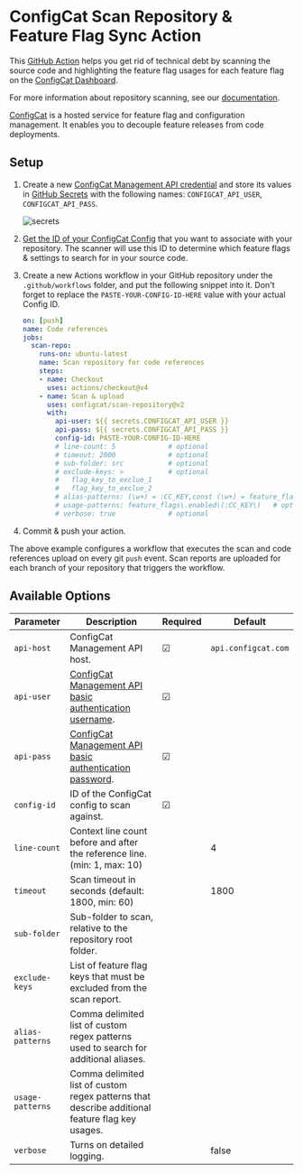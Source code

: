 # ConfigCat Scan Repository & Feature Flag Sync Action
This [GitHub Action](https://github.com/features/actions) helps you get rid of technical debt by scanning the source code and highlighting the feature flag usages for each feature flag on the [ConfigCat Dashboard](https://app.configcat.com).

For more information about repository scanning, see our [documentation](https://configcat.com/docs/advanced/code-references/overview).

[ConfigCat](https://configcat.com) is a hosted service for feature flag and configuration management. It enables you to decouple feature releases from code deployments.

## Setup
1. Create a new [ConfigCat Management API credential](https://app.configcat.com/my-account/public-api-credentials) and store its values in [GitHub Secrets](https://docs.github.com/en/actions/security-guides/encrypted-secrets#creating-encrypted-secrets-for-a-repository) with the following names: `CONFIGCAT_API_USER`, `CONFIGCAT_API_PASS`.

    ![secrets](https://raw.githubusercontent.com/configcat/scan-repository/main/assets/secrets.png  "secrets")

2. [Get the ID of your ConfigCat Config](https://configcat.com/docs/advanced/code-references/overview#config-id) that you want to associate with your repository. The scanner will use this ID to determine which feature flags & settings to search for in your source code.

3. Create a new Actions workflow in your GitHub repository under the `.github/workflows` folder, and put the following snippet into it.
Don't forget to replace the `PASTE-YOUR-CONFIG-ID-HERE` value with your actual Config ID.
    ```yaml
    on: [push]
    name: Code references
    jobs:
      scan-repo:
        runs-on: ubuntu-latest
        name: Scan repository for code references
        steps:
        - name: Checkout
          uses: actions/checkout@v4
        - name: Scan & upload
          uses: configcat/scan-repository@v2
          with:
            api-user: ${{ secrets.CONFIGCAT_API_USER }}
            api-pass: ${{ secrets.CONFIGCAT_API_PASS }}
            config-id: PASTE-YOUR-CONFIG-ID-HERE
            # line-count: 5             # optional
            # timeout: 2000             # optional
            # sub-folder: src           # optional
            # exclude-keys: >           # optional
            #   flag_key_to_exclue_1
            #   flag_key_to_exclue_2
            # alias-patterns: (\w+) = :CC_KEY,const (\w+) = feature_flags\.enabled\(:CC_KEY\) # optional, comma delimited alias patterns
            # usage-patterns: feature_flags\.enabled\(:CC_KEY\)   # optional, comma delimited flag key usage patterns
            # verbose: true             # optional
    ```

4. Commit & push your action.

The above example configures a workflow that executes the scan and code references upload on every git `push` event.
Scan reports are uploaded for each branch of your repository that triggers the workflow. 

## Available Options

| Parameter        | Description                                                                | Required   | Default             |
| ---------------- | -------------------------------------------------------------------------- | ---------- | ------------------- |
| `api-host`       | ConfigCat Management API host.                                             | &#9745;    | `api.configcat.com` |
| `api-user`       | [ConfigCat Management API basic authentication username](https://app.configcat.com/my-account/public-api-credentials). | &#9745;    |        |
| `api-pass`       | [ConfigCat Management API basic authentication password](https://app.configcat.com/my-account/public-api-credentials). | &#9745;    |        |
| `config-id`      | ID of the ConfigCat config to scan against.                                | &#9745;    |                     |
| `line-count`     | Context line count before and after the reference line. (min: 1, max: 10)  |            | 4                   |
| `timeout`        | Scan timeout in seconds (default: 1800, min: 60)                           |            | 1800                |
| `sub-folder`     | Sub-folder to scan, relative to the repository root folder.                |            |                     |
| `exclude-keys`   | List of feature flag keys that must be excluded from the scan report.      |            |                     |
| `alias-patterns` | Comma delimited list of custom regex patterns used to search for additional aliases. |  |                     |
| `usage-patterns` | Comma delimited list of custom regex patterns that describe additional feature flag key usages. |  |                     |
| `verbose`        | Turns on detailed logging.                                                 |            | false               |

